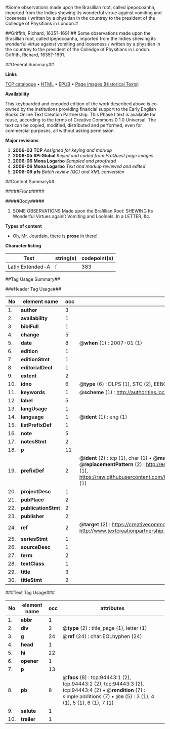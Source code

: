 #Some observations made upon the Brasillian root, called ipepocoanha, imported from the Indies shewing its wonderful virtue against vomiting and looseness / written by a physitian in the countrey to the president of the Colledge of Physitians in London.#

##Griffith, Richard, 1635?-1691.##
Some observations made upon the Brasillian root, called ipepocoanha, imported from the Indies shewing its wonderful virtue against vomiting and looseness / written by a physitian in the countrey to the president of the Colledge of Physitians in London.
Griffith, Richard, 1635?-1691.

##General Summary##

**Links**

[TCP catalogue](http://www.ota.ox.ac.uk/tcp/)  • 
[HTML](http://tei.it.ox.ac.uk/tcp/Texts-HTML/free/A42/A42147.html)  • 
[EPUB](http://tei.it.ox.ac.uk/tcp/Texts-EPUB/free/A42/A42147.epub) • 
[Page images (Historical Texts)](https://data.historicaltexts.jisc.ac.uk/view?pubId=eebo-12846713e&pageId=eebo-12846713e-94443-1)

**Availability**

This keyboarded and encoded edition of the
	       work described above is co-owned by the institutions
	       providing financial support to the Early English Books
	       Online Text Creation Partnership. This Phase I text is
	       available for reuse, according to the terms of Creative
	       Commons 0 1.0 Universal. The text can be copied,
	       modified, distributed and performed, even for
	       commercial purposes, all without asking permission.

**Major revisions**

1. __2006-03__ __TCP__ *Assigned for keying and markup*
1. __2006-05__ __SPi Global__ *Keyed and coded from ProQuest page images*
1. __2006-06__ __Mona Logarbo__ *Sampled and proofread*
1. __2006-06__ __Mona Logarbo__ *Text and markup reviewed and edited*
1. __2006-09__ __pfs__ *Batch review (QC) and XML conversion*

##Content Summary##

#####Front#####

#####Body#####

1. SOME OBSERVATIONS Made upon the Braſillian Root: SHEWING Its Wonderful Virtues againſt Vomiting and Looſneſs. In a LETTER, &c.

**Types of content**

  * Oh, Mr. Jourdain, there is **prose** in there!

**Character listing**


|Text|string(s)|codepoint(s)|
|---|---|---|
|Latin Extended-A|ſ|383|

##Tag Usage Summary##

###Header Tag Usage###

|No|element name|occ|attributes|
|---|---|---|---|
|1.|__author__|3||
|2.|__availability__|1||
|3.|__biblFull__|1||
|4.|__change__|5||
|5.|__date__|8| @__when__ (1) : 2007-01 (1)|
|6.|__edition__|1||
|7.|__editionStmt__|1||
|8.|__editorialDecl__|1||
|9.|__extent__|2||
|10.|__idno__|6| @__type__ (6) : DLPS (1), STC (2), EEBO-CITATION (1), OCLC (1), VID (1)|
|11.|__keywords__|1| @__scheme__ (1) : http://authorities.loc.gov/ (1)|
|12.|__label__|5||
|13.|__langUsage__|1||
|14.|__language__|1| @__ident__ (1) : eng (1)|
|15.|__listPrefixDef__|1||
|16.|__note__|5||
|17.|__notesStmt__|2||
|18.|__p__|11||
|19.|__prefixDef__|2| @__ident__ (2) : tcp (1), char (1)  •  @__matchPattern__ (2) : ([0-9\-]+):([0-9IVX]+) (1), (.+) (1)  •  @__replacementPattern__ (2) : http://eebo.chadwyck.com/downloadtiff?vid=$1&page=$2 (1), https://raw.githubusercontent.com/textcreationpartnership/Texts/master/tcpchars.xml#$1 (1)|
|20.|__projectDesc__|1||
|21.|__pubPlace__|2||
|22.|__publicationStmt__|2||
|23.|__publisher__|2||
|24.|__ref__|2| @__target__ (2) : https://creativecommons.org/publicdomain/zero/1.0/ (1), http://www.textcreationpartnership.org/docs/. (1)|
|25.|__seriesStmt__|1||
|26.|__sourceDesc__|1||
|27.|__term__|2||
|28.|__textClass__|1||
|29.|__title__|3||
|30.|__titleStmt__|2||


###Text Tag Usage###

|No|element name|occ|attributes|
|---|---|---|---|
|1.|__abbr__|1||
|2.|__div__|2| @__type__ (2) : title_page (1), letter (1)|
|3.|__g__|24| @__ref__ (24) : char:EOLhyphen (24)|
|4.|__head__|1||
|5.|__hi__|22||
|6.|__opener__|1||
|7.|__p__|13||
|8.|__pb__|8| @__facs__ (8) : tcp:94443:1 (2), tcp:94443:2 (2), tcp:94443:3 (2), tcp:94443:4 (2)  •  @__rendition__ (7) : simple:additions (7)  •  @__n__ (5) : 3 (1), 4 (1), 5 (1), 6 (1), 7 (1)|
|9.|__salute__|1||
|10.|__trailer__|1||
